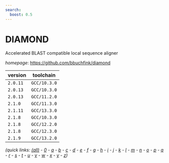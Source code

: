 ```yaml
---
search:
  boost: 0.5
---
```

# DIAMOND

Accelerated BLAST compatible local sequence aligner

*homepage*: <https://github.com/bbuchfink/diamond>

version | toolchain
--------|----------
``2.0.11`` | ``GCC/10.3.0``
``2.0.13`` | ``GCC/10.3.0``
``2.0.13`` | ``GCC/11.2.0``
``2.1.0`` | ``GCC/11.3.0``
``2.1.11`` | ``GCC/13.3.0``
``2.1.8`` | ``GCC/10.3.0``
``2.1.8`` | ``GCC/12.2.0``
``2.1.8`` | ``GCC/12.3.0``
``2.1.9`` | ``GCC/13.2.0``


*(quick links: [(all)](../index.md) - [0](../0/index.md) - [a](../a/index.md) - [b](../b/index.md) - [c](../c/index.md) - [d](../d/index.md) - [e](../e/index.md) - [f](../f/index.md) - [g](../g/index.md) - [h](../h/index.md) - [i](../i/index.md) - [j](../j/index.md) - [k](../k/index.md) - [l](../l/index.md) - [m](../m/index.md) - [n](../n/index.md) - [o](../o/index.md) - [p](../p/index.md) - [q](../q/index.md) - [r](../r/index.md) - [s](../s/index.md) - [t](../t/index.md) - [u](../u/index.md) - [v](../v/index.md) - [w](../w/index.md) - [x](../x/index.md) - [y](../y/index.md) - [z](../z/index.md))*


